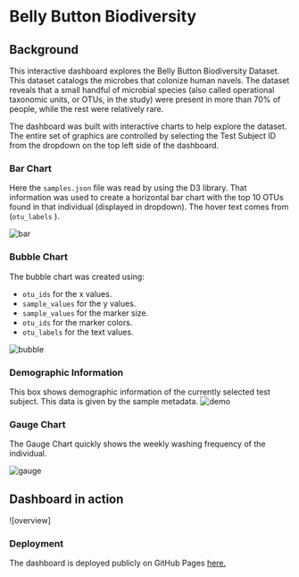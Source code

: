 
# Belly Button Biodiversity

## Background
This interactive dashboard explores the Belly Button Biodiversity Dataset. This dataset catalogs the microbes that colonize human navels. The dataset reveals that a small handful of microbial species (also called operational taxonomic units, or OTUs, in the study) were present in more than 70% of people, while the rest were relatively rare.

The dashboard was built with interactive charts to help explore the dataset. 
The entire set of graphics are controlled by selecting the Test Subject ID from the dropdown on the top left side of the dashboard.

### Bar Chart

Here the `samples.json` file was read by using the D3 library.
That information was used to create a horizontal bar chart with the top 10 OTUs found in that individual (displayed in dropdown).
The hover text comes from (`otu_labels` ). 

![bar](https://user-images.githubusercontent.com/74028387/115791238-18b6ff00-a396-11eb-807e-d8a2ec208208.png)


### Bubble Chart

The bubble chart was created using:
- `otu_ids` for the x values.
- `sample_values` for the y values.
- `sample_values` for the marker size.
- `otu_ids` for the marker colors.
- `otu_labels` for the text values.

![bubble](https://user-images.githubusercontent.com/74028387/115791262-24a2c100-a396-11eb-8073-a9f94cc2b290.png)

### Demographic Information 
This box shows demographic information of the currently selected test subject.
This data is given by the sample metadata.
![demo](https://user-images.githubusercontent.com/74028387/115791273-2a98a200-a396-11eb-92e2-1f05c96234bb.png)


### Gauge Chart

The Gauge Chart quickly shows the weekly washing frequency of the individual.

![gauge](https://user-images.githubusercontent.com/74028387/115791283-2cfafc00-a396-11eb-9f5e-5d5504cb12d0.png)


## Dashboard in action

![overview]

### Deployment

The dashboard is deployed publicly on GitHub Pages [here.](Images/overview.gif)
